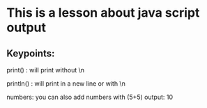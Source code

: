 # This is a lesson about java script output

## Keypoints:
print() : will print without \n

println() : will print in a new line or with \n

numbers: you can also add numbers with (5+5) output: 10